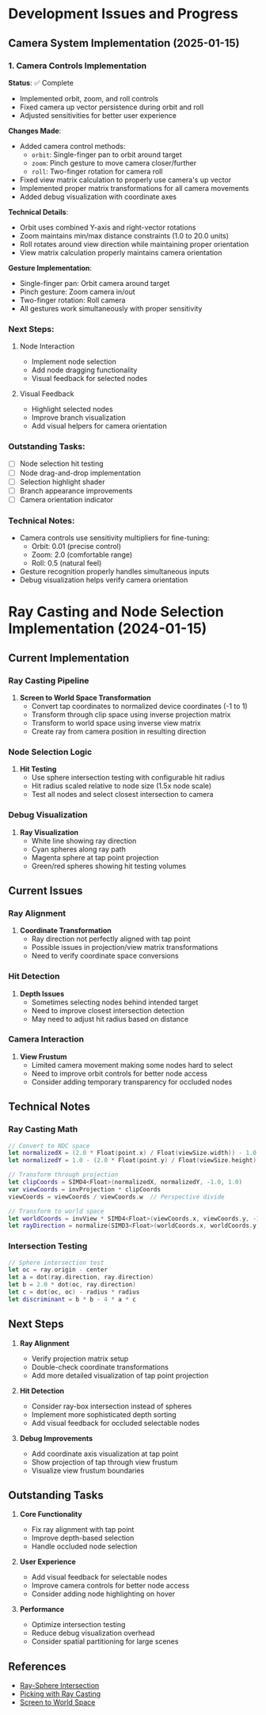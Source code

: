 # Development Issues and Progress

## Camera System Implementation (2025-01-15)

### 1. Camera Controls Implementation
**Status**: ✅ Complete
- Implemented orbit, zoom, and roll controls
- Fixed camera up vector persistence during orbit and roll
- Adjusted sensitivities for better user experience

**Changes Made**:
- Added camera control methods:
  - `orbit`: Single-finger pan to orbit around target
  - `zoom`: Pinch gesture to move camera closer/further
  - `roll`: Two-finger rotation for camera roll
- Fixed view matrix calculation to properly use camera's up vector
- Implemented proper matrix transformations for all camera movements
- Added debug visualization with coordinate axes

**Technical Details**:
- Orbit uses combined Y-axis and right-vector rotations
- Zoom maintains min/max distance constraints (1.0 to 20.0 units)
- Roll rotates around view direction while maintaining proper orientation
- View matrix calculation properly maintains camera orientation

**Gesture Implementation**:
- Single-finger pan: Orbit camera around target
- Pinch gesture: Zoom camera in/out
- Two-finger rotation: Roll camera
- All gestures work simultaneously with proper sensitivity

### Next Steps:
1. Node Interaction
   - Implement node selection
   - Add node dragging functionality
   - Visual feedback for selected nodes

2. Visual Feedback
   - Highlight selected nodes
   - Improve branch visualization
   - Add visual helpers for camera orientation

### Outstanding Tasks:
- [ ] Node selection hit testing
- [ ] Node drag-and-drop implementation
- [ ] Selection highlight shader
- [ ] Branch appearance improvements
- [ ] Camera orientation indicator

### Technical Notes:
- Camera controls use sensitivity multipliers for fine-tuning:
  - Orbit: 0.01 (precise control)
  - Zoom: 2.0 (comfortable range)
  - Roll: 0.5 (natural feel)
- Gesture recognition properly handles simultaneous inputs
- Debug visualization helps verify camera orientation 

# Ray Casting and Node Selection Implementation (2024-01-15)

## Current Implementation

### Ray Casting Pipeline
1. **Screen to World Space Transformation**
   - Convert tap coordinates to normalized device coordinates (-1 to 1)
   - Transform through clip space using inverse projection matrix
   - Transform to world space using inverse view matrix
   - Create ray from camera position in resulting direction

### Node Selection Logic
1. **Hit Testing**
   - Use sphere intersection testing with configurable hit radius
   - Hit radius scaled relative to node size (1.5x node scale)
   - Test all nodes and select closest intersection to camera

### Debug Visualization
1. **Ray Visualization**
   - White line showing ray direction
   - Cyan spheres along ray path
   - Magenta sphere at tap point projection
   - Green/red spheres showing hit testing volumes

## Current Issues

### Ray Alignment
1. **Coordinate Transformation**
   - Ray direction not perfectly aligned with tap point
   - Possible issues in projection/view matrix transformations
   - Need to verify coordinate space conversions

### Hit Detection
1. **Depth Issues**
   - Sometimes selecting nodes behind intended target
   - Need to improve closest intersection detection
   - May need to adjust hit radius based on distance

### Camera Interaction
1. **View Frustum**
   - Limited camera movement making some nodes hard to select
   - Need to improve orbit controls for better node access
   - Consider adding temporary transparency for occluded nodes

## Technical Notes

### Ray Casting Math
```swift
// Convert to NDC space
let normalizedX = (2.0 * Float(point.x) / Float(viewSize.width)) - 1.0
let normalizedY = 1.0 - (2.0 * Float(point.y) / Float(viewSize.height))

// Transform through projection
let clipCoords = SIMD4<Float>(normalizedX, normalizedY, -1.0, 1.0)
var viewCoords = invProjection * clipCoords
viewCoords = viewCoords / viewCoords.w  // Perspective divide

// Transform to world space
let worldCoords = invView * SIMD4<Float>(viewCoords.x, viewCoords.y, -1.0, 0.0)
let rayDirection = normalize(SIMD3<Float>(worldCoords.x, worldCoords.y, worldCoords.z))
```

### Intersection Testing
```swift
// Sphere intersection test
let oc = ray.origin - center
let a = dot(ray.direction, ray.direction)
let b = 2.0 * dot(oc, ray.direction)
let c = dot(oc, oc) - radius * radius
let discriminant = b * b - 4 * a * c
```

## Next Steps

1. **Ray Alignment**
   - Verify projection matrix setup
   - Double-check coordinate transformations
   - Add more detailed visualization of tap point projection

2. **Hit Detection**
   - Consider ray-box intersection instead of spheres
   - Implement more sophisticated depth sorting
   - Add visual feedback for occluded selectable nodes

3. **Debug Improvements**
   - Add coordinate axis visualization at tap point
   - Show projection of tap through view frustum
   - Visualize view frustum boundaries

## Outstanding Tasks

1. **Core Functionality**
   - Fix ray alignment with tap point
   - Improve depth-based selection
   - Handle occluded node selection

2. **User Experience**
   - Add visual feedback for selectable nodes
   - Improve camera controls for better node access
   - Consider adding node highlighting on hover

3. **Performance**
   - Optimize intersection testing
   - Reduce debug visualization overhead
   - Consider spatial partitioning for large scenes

## References
- [Ray-Sphere Intersection](https://www.scratchapixel.com/lessons/3d-basic-rendering/minimal-ray-tracer-rendering-simple-shapes/ray-sphere-intersection.html)
- [Picking with Ray Casting](https://antongerdelan.net/opengl/raycasting.html)
- [Screen to World Space](https://www.scratchapixel.com/lessons/3d-basic-rendering/ray-tracing-generating-camera-rays/generating-camera-rays.html)